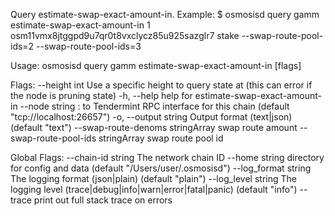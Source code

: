 Query estimate-swap-exact-amount-in.
Example:
$ osmosisd query gamm estimate-swap-exact-amount-in 1 osm11vmx8jtggpd9u7qr0t8vxclycz85u925sazglr7 stake --swap-route-pool-ids=2 --swap-route-pool-ids=3

Usage:
  osmosisd query gamm estimate-swap-exact-amount-in <poolID> <sender> <tokenIn> [flags]

Flags:
      --height int                        Use a specific height to query state at (this can error if the node is pruning state)
  -h, --help                              help for estimate-swap-exact-amount-in
      --node string                       <host>:<port> to Tendermint RPC interface for this chain (default "tcp://localhost:26657")
  -o, --output string                     Output format (text|json) (default "text")
      --swap-route-denoms stringArray     swap route amount
      --swap-route-pool-ids stringArray   swap route pool id

Global Flags:
      --chain-id string     The network chain ID
      --home string         directory for config and data (default "/Users/user/.osmosisd")
      --log_format string   The logging format (json|plain) (default "plain")
      --log_level string    The logging level (trace|debug|info|warn|error|fatal|panic) (default "info")
      --trace               print out full stack trace on errors
